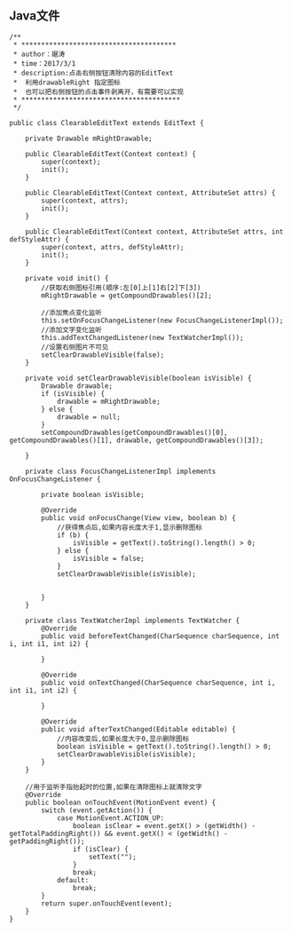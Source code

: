 ## Java文件

	/**
	 * ***************************************
	 * author：琚涛
	 * time：2017/3/1
	 * description:点击右侧按钮清除内容的EditText
	 *  利用drawableRight 指定图标
	 *  也可以把右侧按钮的点击事件剥离开，有需要可以实现
	 * ****************************************
	 */

	public class ClearableEditText extends EditText {

	    private Drawable mRightDrawable;

	    public ClearableEditText(Context context) {
	        super(context);
	        init();
	    }

	    public ClearableEditText(Context context, AttributeSet attrs) {
	        super(context, attrs);
	        init();
	    }

	    public ClearableEditText(Context context, AttributeSet attrs, int defStyleAttr) {
	        super(context, attrs, defStyleAttr);
	        init();
	    }

	    private void init() {
	        //获取右侧图标引用(顺序:左[0]上[1]右[2]下[3])
	        mRightDrawable = getCompoundDrawables()[2];

	        //添加焦点变化监听
	        this.setOnFocusChangeListener(new FocusChangeListenerImpl());
	        //添加文字变化监听
	        this.addTextChangedListener(new TextWatcherImpl());
	        //设置右侧图片不可见
	        setClearDrawableVisible(false);
	    }

	    private void setClearDrawableVisible(boolean isVisible) {
	        Drawable drawable;
	        if (isVisible) {
	            drawable = mRightDrawable;
	        } else {
	            drawable = null;
	        }
	        setCompoundDrawables(getCompoundDrawables()[0], getCompoundDrawables()[1], drawable, getCompoundDrawables()[3]);

	    }

	    private class FocusChangeListenerImpl implements OnFocusChangeListener {

	        private boolean isVisible;

	        @Override
	        public void onFocusChange(View view, boolean b) {
	            //获得焦点后,如果内容长度大于1,显示删除图标
	            if (b) {
	                isVisible = getText().toString().length() > 0;
	            } else {
	                isVisible = false;
	            }
	            setClearDrawableVisible(isVisible);


	        }
	    }

	    private class TextWatcherImpl implements TextWatcher {
	        @Override
	        public void beforeTextChanged(CharSequence charSequence, int i, int i1, int i2) {

	        }

	        @Override
	        public void onTextChanged(CharSequence charSequence, int i, int i1, int i2) {

	        }

	        @Override
	        public void afterTextChanged(Editable editable) {
	            //内容改变后,如果长度大于0,显示删除图标
	            boolean isVisible = getText().toString().length() > 0;
	            setClearDrawableVisible(isVisible);
	        }
	    }

	    //用于监听手指抬起时的位置,如果在清除图标上就清除文字
	    @Override
	    public boolean onTouchEvent(MotionEvent event) {
	        switch (event.getAction()) {
	            case MotionEvent.ACTION_UP:
	                boolean isClear = event.getX() > (getWidth() - getTotalPaddingRight()) && event.getX() < (getWidth() - getPaddingRight());
	                if (isClear) {
	                    setText("");
	                }
	                break;
	            default:
	                break;
	        }
	        return super.onTouchEvent(event);
	    }
	}
